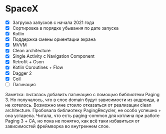 # SpaceX

- [X] Загрузка запусков с начала 2021 года
- [X] Сортировка в порядке убывания по дате запуска
- [X] Kotlin
- [X] Поддержка смены ориентации экрана
- [X] MVVM
- [X] Clean architecture
- [X] Single Activity с Navigation Component
- [X] Retrofit + Gson
- [X] Kotlin Coroutines + Flow
- [X] Dagger 2
- [X] Coil
- [ ] Пагинация

Заметка: пыталась добавить пагинацию с помощью библиотеки Paging 3. Но получалось, что в слое domain будут зависимости из андроида, а не хотелось. 
Возможно мне стоило отказаться от реализации сlean architecture. Пробовала библиотеку PagingRecycler, не особо успешно + она устарела. 
Читала, что есть paging-common для котлина при работе Paging 3 + СА, но пока не понятно, как всё таки избавиться от зависимостей фреймворка во внутреннем слое.
